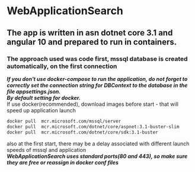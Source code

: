 # WebApplicationSearch
## The app is written in asn dotnet core 3.1 and angular 10 and prepared to run in containers.
### The approach used was code first, mssql database is created automatically, on the first connection  
   ***If you don't use docker-compose to run the application, do not forget to correctly set the connection string for DBContext to the database in the file appsettings.json.  
By default setting for docker.***  
If use docker(recommended), download images before start - that will speed up application launch  
```bash
docker pull  mcr.microsoft.com/mssql/server
docker pull  mcr.microsoft.com/dotnet/core/aspnet:3.1-buster-slim
docker pull  mcr.microsoft.com/dotnet/core/sdk:3.1-buster
```
also at the first start, there may be a delay associated with different launch speeds of mssql and application  
***WebApplicationSearch uses standard ports(80 and 443), so make sure they are free or reassign in docker conf files***
